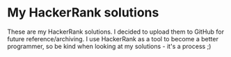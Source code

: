 # My HackerRank solutions

These are my HackerRank solutions. I decided to upload them to GitHub for future reference/archiving.
I use HackerRank as a tool to become a better programmer, so be kind when looking at my solutions - it's a process ;)

